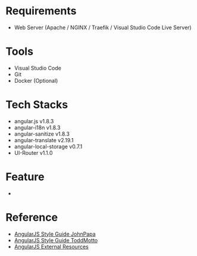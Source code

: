 # Requirements
- Web Server (Apache / NGINX / Traefik / Visual Studio Code Live Server)

# Tools
- Visual Studio Code
- Git
- Docker (Optional)

# Tech Stacks
- angular.js v1.8.3
- angular-i18n v1.8.3
- angular-sanitize v1.8.3
- angular-translate v2.19.1
- angular-local-storage v0.7.1
- UI-Router v1.1.0

# Feature
- 

# Reference
- [AngularJS Style Guide JohnPapa](https://github.com/johnpapa/angular-styleguide/blob/master/a1/README.md#application-structure-lift-principles)
- [AngularJS Style Guide ToddMotto](https://github.com/toddmotto/angularjs-styleguide)
- [AngularJS External Resources](https://docs.angularjs.org/guide/external-resources)